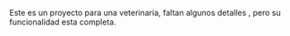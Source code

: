 Este es un proyecto para una veterinaria, faltan algunos detalles , pero su funcionalidad esta completa.
